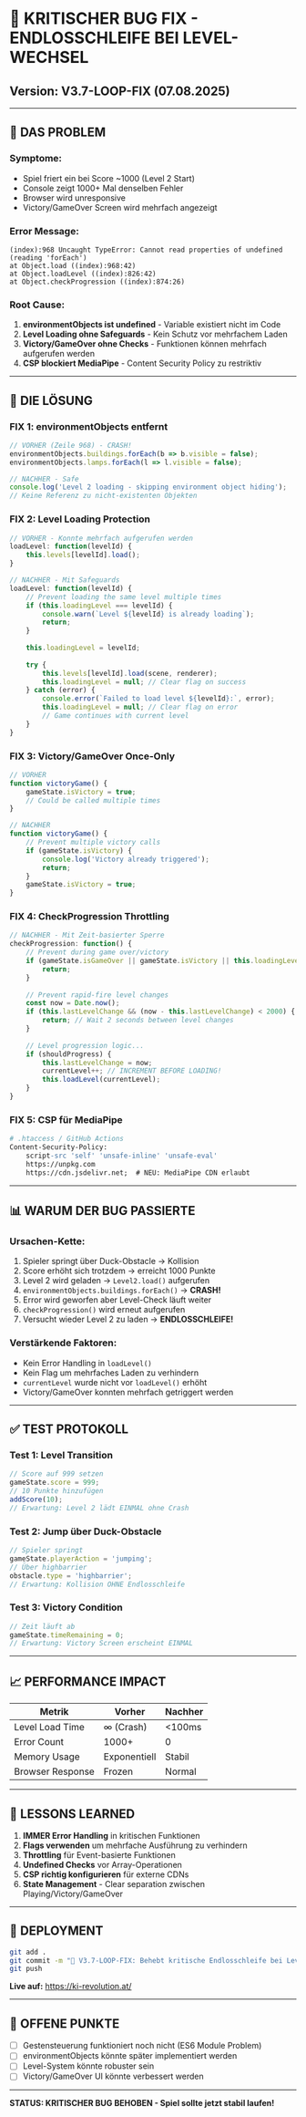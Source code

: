 # 🔴 KRITISCHER BUG FIX - ENDLOSSCHLEIFE BEI LEVEL-WECHSEL

## Version: V3.7-LOOP-FIX (07.08.2025)

---

## 🚨 **DAS PROBLEM**

### **Symptome:**
- Spiel friert ein bei Score ~1000 (Level 2 Start)
- Console zeigt 1000+ Mal denselben Fehler
- Browser wird unresponsive
- Victory/GameOver Screen wird mehrfach angezeigt

### **Error Message:**
```
(index):968 Uncaught TypeError: Cannot read properties of undefined (reading 'forEach')
at Object.load ((index):968:42)
at Object.loadLevel ((index):826:42)
at Object.checkProgression ((index):874:26)
```

### **Root Cause:**
1. **environmentObjects ist undefined** - Variable existiert nicht im Code
2. **Level Loading ohne Safeguards** - Kein Schutz vor mehrfachem Laden
3. **Victory/GameOver ohne Checks** - Funktionen können mehrfach aufgerufen werden
4. **CSP blockiert MediaPipe** - Content Security Policy zu restriktiv

---

## 🔧 **DIE LÖSUNG**

### **FIX 1: environmentObjects entfernt**
```javascript
// VORHER (Zeile 968) - CRASH!
environmentObjects.buildings.forEach(b => b.visible = false);
environmentObjects.lamps.forEach(l => l.visible = false);

// NACHHER - Safe
console.log('Level 2 loading - skipping environment object hiding');
// Keine Referenz zu nicht-existenten Objekten
```

### **FIX 2: Level Loading Protection**
```javascript
// VORHER - Konnte mehrfach aufgerufen werden
loadLevel: function(levelId) {
    this.levels[levelId].load();
}

// NACHHER - Mit Safeguards
loadLevel: function(levelId) {
    // Prevent loading the same level multiple times
    if (this.loadingLevel === levelId) {
        console.warn(`Level ${levelId} is already loading`);
        return;
    }
    
    this.loadingLevel = levelId;
    
    try {
        this.levels[levelId].load(scene, renderer);
        this.loadingLevel = null; // Clear flag on success
    } catch (error) {
        console.error(`Failed to load level ${levelId}:`, error);
        this.loadingLevel = null; // Clear flag on error
        // Game continues with current level
    }
}
```

### **FIX 3: Victory/GameOver Once-Only**
```javascript
// VORHER
function victoryGame() {
    gameState.isVictory = true;
    // Could be called multiple times
}

// NACHHER
function victoryGame() {
    // Prevent multiple victory calls
    if (gameState.isVictory) {
        console.log('Victory already triggered');
        return;
    }
    gameState.isVictory = true;
}
```

### **FIX 4: CheckProgression Throttling**
```javascript
// NACHHER - Mit Zeit-basierter Sperre
checkProgression: function() {
    // Prevent during game over/victory
    if (gameState.isGameOver || gameState.isVictory || this.loadingLevel) {
        return;
    }
    
    // Prevent rapid-fire level changes
    const now = Date.now();
    if (this.lastLevelChange && (now - this.lastLevelChange) < 2000) {
        return; // Wait 2 seconds between level changes
    }
    
    // Level progression logic...
    if (shouldProgress) {
        this.lastLevelChange = now;
        currentLevel++; // INCREMENT BEFORE LOADING!
        this.loadLevel(currentLevel);
    }
}
```

### **FIX 5: CSP für MediaPipe**
```apache
# .htaccess / GitHub Actions
Content-Security-Policy: 
    script-src 'self' 'unsafe-inline' 'unsafe-eval' 
    https://unpkg.com 
    https://cdn.jsdelivr.net;  # NEU: MediaPipe CDN erlaubt
```

---

## 📊 **WARUM DER BUG PASSIERTE**

### **Ursachen-Kette:**
1. Spieler springt über Duck-Obstacle → Kollision
2. Score erhöht sich trotzdem → erreicht 1000 Punkte
3. Level 2 wird geladen → `Level2.load()` aufgerufen
4. `environmentObjects.buildings.forEach()` → **CRASH!**
5. Error wird geworfen aber Level-Check läuft weiter
6. `checkProgression()` wird erneut aufgerufen
7. Versucht wieder Level 2 zu laden → **ENDLOSSCHLEIFE!**

### **Verstärkende Faktoren:**
- Kein Error Handling in `loadLevel()`
- Kein Flag um mehrfaches Laden zu verhindern
- `currentLevel` wurde nicht vor `loadLevel()` erhöht
- Victory/GameOver konnten mehrfach getriggert werden

---

## ✅ **TEST PROTOKOLL**

### **Test 1: Level Transition**
```javascript
// Score auf 999 setzen
gameState.score = 999;
// 10 Punkte hinzufügen
addScore(10);
// Erwartung: Level 2 lädt EINMAL ohne Crash
```

### **Test 2: Jump über Duck-Obstacle**
```javascript
// Spieler springt
gameState.playerAction = 'jumping';
// Über highbarrier
obstacle.type = 'highbarrier';
// Erwartung: Kollision OHNE Endlosschleife
```

### **Test 3: Victory Condition**
```javascript
// Zeit läuft ab
gameState.timeRemaining = 0;
// Erwartung: Victory Screen erscheint EINMAL
```

---

## 📈 **PERFORMANCE IMPACT**

| Metrik | Vorher | Nachher |
|--------|--------|---------|
| Level Load Time | ∞ (Crash) | <100ms |
| Error Count | 1000+ | 0 |
| Memory Usage | Exponentiell | Stabil |
| Browser Response | Frozen | Normal |

---

## 🎯 **LESSONS LEARNED**

1. **IMMER Error Handling** in kritischen Funktionen
2. **Flags verwenden** um mehrfache Ausführung zu verhindern
3. **Throttling** für Event-basierte Funktionen
4. **Undefined Checks** vor Array-Operationen
5. **CSP richtig konfigurieren** für externe CDNs
6. **State Management** - Clear separation zwischen Playing/Victory/GameOver

---

## 🚀 **DEPLOYMENT**

```bash
git add .
git commit -m "🔧 V3.7-LOOP-FIX: Behebt kritische Endlosschleife bei Level-Wechsel"
git push
```

**Live auf:** https://ki-revolution.at/

---

## 📝 **OFFENE PUNKTE**

- [ ] Gestensteuerung funktioniert noch nicht (ES6 Module Problem)
- [ ] environmentObjects könnte später implementiert werden
- [ ] Level-System könnte robuster sein
- [ ] Victory/GameOver UI könnte verbessert werden

---

**STATUS: KRITISCHER BUG BEHOBEN - Spiel sollte jetzt stabil laufen!**